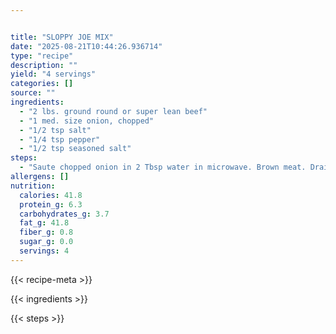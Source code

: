 ```yaml
---


title: "SLOPPY JOE MIX"
date: "2025-08-21T10:44:26.936714"
type: "recipe"
description: ""
yield: "4 servings"
categories: []
source: ""
ingredients:
  - "2 lbs. ground round or super lean beef"
  - "1 med. size onion, chopped"
  - "1/2 tsp salt"
  - "1/4 tsp pepper"
  - "1/2 tsp seasoned salt"
steps:
  - "Saute chopped onion in 2 Tbsp water in microwave. Brown meat. Drain off all grease. Add sauteed onions. Add seasonings. Mix with Barbeque Sauce to good consistency for sandwiches. Serve on buns."
allergens: []
nutrition:
  calories: 41.8
  protein_g: 6.3
  carbohydrates_g: 3.7
  fat_g: 41.8
  fiber_g: 0.8
  sugar_g: 0.0
  servings: 4
---
```


{{< recipe-meta >}}

{{< ingredients >}}

{{< steps >}}
